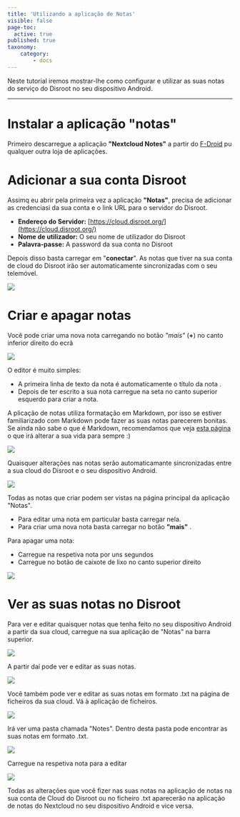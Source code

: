 ```yaml
---
title: 'Utilizando a aplicação de Notas'
visible: false
page-toc:
  active: true
published: true
taxonomy:
    category:
        - docs
---
```


Neste tutorial iremos mostrar-lhe como configurar e utilizar as suas notas do serviço do Disroot no seu dispositivo Android.

----------

# Instalar a aplicação "notas"

Primeiro descarregue a aplicação **"Nextcloud Notes"** a partir do  [F-Droid](https://f-droid.org/packages/it.niedermann.owncloud.notes/) pu qualquer outra loja de aplicações.    


# Adicionar a sua conta Disroot

Assimq eu abrir pela primeira vez a aplicação  **"Notas"**, precisa de adicionar as credenciasi da sua conta e o link URL para o servidor do Disroot.


- **Endereço do Servidor:** [https://cloud.disroot.org/](https://cloud.disroot.org/)
- **Nome de utilizador:** O seu nome de utilizador do Disroot
- **Palavra-passe:** A password da sua conta no Disroot

Depois disso basta carregar em "**conectar**".
As notas que tiver na sua conta de cloud do Disroot irão ser automaticamente sincronizadas com o seu telemóvel.

![](pt/nextcloud_notes1.png)

# Criar e apagar notas

Você pode criar uma nova nota carregando no botão *"mais"* (**+**) no canto inferior direito do ecrã

![](pt/nextcloud_notes2.png)

O editor é muito simples:

* A primeira linha de texto da nota é automaticamente o título da nota .
* Depois de ter escrito a sua nota carregue na seta no canto superior esquerdo para criar a nota.

A plicação de notas utiliza formatação em Markdown, por isso se estiver familiarizado com Markdown pode fazer as suas notas parecerem bonitas. Se ainda não sabe o que é Markdown, recomendamos que veja [esta página](http://lifehacker.com/5943320/what-is-markdown-and-why-is-it-better-for-my-to-do-lists-and-notes) o que irá alterar a sua vida para sempre :)

![](pt/nextcloud_notes3.png)

Quaisquer alterações nas notas serão automaticamante sincronizadas entre a sua cloud do Disroot e o seu dispositivo Android.

![](pt/nextcloud_notes4.png)

Todas as notas que criar podem ser vistas na página principal da aplicação "Notas".

* Para editar uma nota em particular basta carregar nela.
* Para criar uma nova nota basta carregar no botão **"mais"** .

Para apagar uma nota:

* Carregue na respetiva nota por uns segundos
* Carregue no botão de caixote de lixo no canto superior direito



![](pt/nextcloud_notes6.png)


# Ver as suas notas no Disroot

Para ver e editar quaisquer notas que tenha feito no seu dispositivo Android a partir da sua cloud, carregue na sua aplicação de "Notas" na barra superior.

![](pt/nextcloud_notes7.png)

A partir daí pode ver e editar as suas notas.

![](pt/nextcloud_notes8.png)

Você também pode ver e editar as suas notas em formato .txt na página de ficheiros da sua cloud. Vá à aplicação de ficheiros.

![](pt/nextcloud_notes9.png)


Irá ver uma pasta chamada "Notes". Dentro desta pasta pode encontrar as suas notas em formato .txt.

![](pt/nextcloud_notes10.png)

 Carregue na respetiva nota para a editar

![](pt/nextcloud_notes11.png)

Todas as alterações que você fizer nas suas notas na aplicação de notas na sua conta de Cloud do Disroot ou no ficheiro .txt aparecerão na aplicação de notas do Nextcloud no seu dispositivo Android e vice versa.
